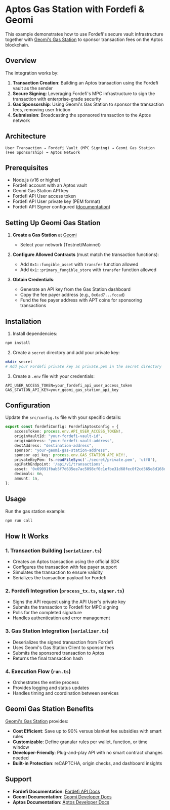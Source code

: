 # Aptos Gas Station with Fordefi & Geomi

This example demonstrates how to use Fordefi's secure vault infrastructure together with [Geomi's Gas Station](https://geomi.dev/) to sponsor transaction fees on the Aptos blockchain.

## Overview

The integration works by:
1. **Transaction Creation**: Building an Aptos transaction using the Fordefi vault as the sender
2. **Secure Signing**: Leveraging Fordefi's MPC infrastructure to sign the transaction with enterprise-grade security
3. **Gas Sponsorship**: Using Geomi's Gas Station to sponsor the transaction fees, removing user friction
4. **Submission**: Broadcasting the sponsored transaction to the Aptos network

## Architecture

```
User Transaction → Fordefi Vault (MPC Signing) → Geomi Gas Station (Fee Sponsorship) → Aptos Network
```

## Prerequisites

- Node.js (v16 or higher)
- Fordefi account with an Aptos vault
- Geomi Gas Station API key
- Fordefi API User access token
- Fordefi API User private key (PEM format)
- Fordefi API Signer configured ([documentation](https://docs.fordefi.com/developers/program-overview))

## Setting Up Geomi Gas Station

1. **Create a Gas Station** at [Geomi](https://geomi.dev/)
   - Select your network (Testnet/Mainnet)

2. **Configure Allowed Contracts** (must match the transaction functions):
   - Add `0x1::fungible_asset` with `transfer` function allowed
   - Add `0x1::primary_fungible_store` with `transfer` function allowed
   
3. **Obtain Credentials**:
   - Generate an API key from the Gas Station dashboard
   - Copy the fee payer address (e.g., `0x6ad7...fccad`)
   - Fund the fee payer address with APT coins for sponsoring transactions

## Installation

1. Install dependencies:
```bash
npm install
```

2. Create a `secret` directory and add your private key:
```bash
mkdir secret
# Add your Fordefi private key as private.pem in the secret directory
```

3. Create a `.env` file with your credentials:
```env
API_USER_ACCESS_TOKEN=your_fordefi_api_user_access_token
GAS_STATION_API_KEY=your_geomi_gas_station_api_key
```

## Configuration

Update the `src/config.ts` file with your specific details:

```typescript
export const fordefiConfig: FordefiAptosConfig = {
    accessToken: process.env.API_USER_ACCESS_TOKEN!,
    originVaultId: "your-fordefi-vault-id",
    originAddress: "your-fordefi-vault-address", 
    destAddress: "destination-address",
    sponsor: "your-geomi-gas-station-address",
    sponsor_api_key: process.env.GAS_STATION_API_KEY!,
    privateKeyPem: fs.readFileSync('./secret/private.pem', 'utf8'),
    apiPathEndpoint: '/api/v1/transactions',
    asset: '0x69091fbab5f7d635ee7ac5098cf0c1efbe31d68fec0f2cd565e8d168daf52832', // Testnet USDC
    decimals: 6n,
    amount: 1n,
};
```

## Usage

Run the gas station example:

```bash
npm run call
```

## How It Works

### 1. Transaction Building (`serializer.ts`)
- Creates an Aptos transaction using the official SDK
- Configures the transaction with fee payer support
- Simulates the transaction to ensure validity
- Serializes the transaction payload for Fordefi

### 2. Fordefi Integration (`process_tx.ts`, `signer.ts`)
- Signs the API request using the API User's private key
- Submits the transaction to Fordefi for MPC signing
- Polls for the completed signature
- Handles authentication and error management

### 3. Gas Station Integration (`serializer.ts`)
- Deserializes the signed transaction from Fordefi
- Uses Geomi's Gas Station Client to sponsor fees
- Submits the sponsored transaction to Aptos
- Returns the final transaction hash

### 4. Execution Flow (`run.ts`)
- Orchestrates the entire process
- Provides logging and status updates
- Handles timing and coordination between services

## Geomi Gas Station Benefits

[Geomi's Gas Station](https://geomi.dev/) provides:
- **Cost Efficient**: Save up to 90% versus blanket fee subsidies with smart rules
- **Customizable**: Define granular rules per wallet, function, or time window
- **Developer-Friendly**: Plug-and-play API with no smart contract changes needed
- **Built-in Protection**: reCAPTCHA, origin checks, and dashboard insights

## Support

- **Fordefi Documentation**: [Fordefi API Docs](https://docs.fordefi.com/developers/program-overview)
- **Geomi Documentation**: [Geomi Developer Docs](https://geomi.dev/)
- **Aptos Documentation**: [Aptos Developer Docs](https://aptos.dev/)
